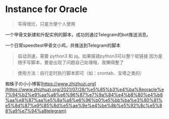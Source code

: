 # Instance for Oracle
>写得很烂，只是方便个人使用

一个甲骨文新建和升配实例的脚本，成功则通过Telegram的bot推送消息。

一个日常speedtest甲骨文小鸡，并推送到Telegram的脚本

>自动测速，需要 python3 和 jq。如果报错python3可以整个软链接
因为是随手写脚本，要是出现了问题自己处理哦，我懒得整了

>使用方法：自行定时执行脚本即可（如：crontab、宝塔之类的）

蜘蛛子の小小博客[https://www.zhizhuzi.org](https://www.zhizhuzi.org/2021/07/28/%e5%85%b3%e4%ba%8eoracle%e7%94%b2%e9%aa%a8%e6%96%87%e7%9a%84%e4%b8%80%e4%b8%aa%e8%87%aa%e5%8a%a8%e6%96%b0%e5%bb%ba%e3%80%81%e5%8d%87%e9%85%8d%e5%ae%9e%e4%be%8b%e5%92%8c%e5%88%a9%e7%94%a8telegram)


